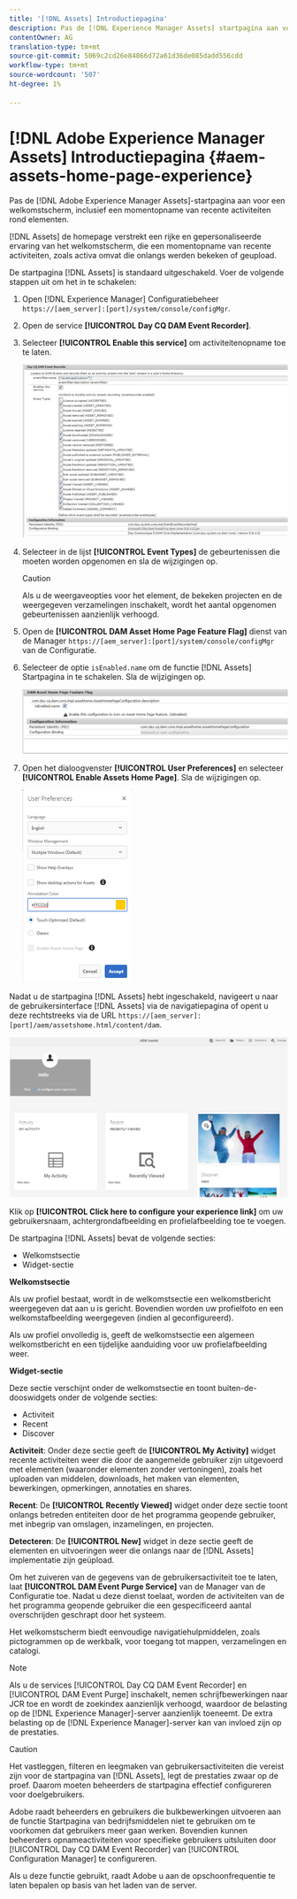 ```yaml
---
title: '[!DNL Assets] Introductiepagina'
description: Pas de [!DNL Experience Manager Assets] startpagina aan voor een welkomstscherm, inclusief een momentopname van recente activiteiten rond elementen.
contentOwner: AG
translation-type: tm+mt
source-git-commit: 5069c2cd26e84866d72a61d36de085dadd556cdd
workflow-type: tm+mt
source-wordcount: '507'
ht-degree: 1%

---
```



# [!DNL Adobe Experience Manager Assets] Introductiepagina  {#aem-assets-home-page-experience}

Pas de [!DNL Adobe Experience Manager Assets]-startpagina aan voor een welkomstscherm, inclusief een momentopname van recente activiteiten rond elementen.

[!DNL Assets] de homepage verstrekt een rijke en gepersonaliseerde ervaring van het welkomstscherm, die een momentopname van recente activiteiten, zoals activa omvat die onlangs werden bekeken of geupload.

De startpagina [!DNL Assets] is standaard uitgeschakeld. Voer de volgende stappen uit om het in te schakelen:

1. Open [!DNL Experience Manager] Configuratiebeheer `https://[aem_server]:[port]/system/console/configMgr`.
1. Open de service **[!UICONTROL Day CQ DAM Event Recorder]**.
1. Selecteer **[!UICONTROL Enable this service]** om activiteitenopname toe te laten.

   ![chlimage_1-250](assets/chlimage_1-250.png)

1. Selecteer in de lijst **[!UICONTROL Event Types]** de gebeurtenissen die moeten worden opgenomen en sla de wijzigingen op.

   >[!CAUTION]
   >
   >Als u de weergaveopties voor het element, de bekeken projecten en de weergegeven verzamelingen inschakelt, wordt het aantal opgenomen gebeurtenissen aanzienlijk verhoogd.

1. Open de **[!UICONTROL DAM Asset Home Page Feature Flag]** dienst van de Manager `https://[aem_server]:[port]/system/console/configMgr` van de Configuratie.
1. Selecteer de optie `isEnabled.name` om de functie [!DNL Assets] Startpagina in te schakelen. Sla de wijzigingen op.

   ![chlimage_1-251](assets/chlimage_1-251.png)

1. Open het dialoogvenster **[!UICONTROL User Preferences]** en selecteer **[!UICONTROL Enable Assets Home Page]**. Sla de wijzigingen op.

   ![De elementenstartpagina inschakelen in het dialoogvenster Gebruikersvoorkeuren](assets/Annotation-color.png)

Nadat u de startpagina [!DNL Assets] hebt ingeschakeld, navigeert u naar de gebruikersinterface [!DNL Assets] via de navigatiepagina of opent u deze rechtstreeks via de URL `https://[aem_server]:[port]/aem/assetshome.html/content/dam`.

![ervaringskoppeling configureren in de gebruikersinterface voor middelen](assets/config-experience-link.png)

Klik op **[!UICONTROL Click here to configure your experience link]** om uw gebruikersnaam, achtergrondafbeelding en profielafbeelding toe te voegen.

De startpagina [!DNL Assets] bevat de volgende secties:

* Welkomstsectie
* Widget-sectie

**Welkomstsectie**

Als uw profiel bestaat, wordt in de welkomstsectie een welkomstbericht weergegeven dat aan u is gericht. Bovendien worden uw profielfoto en een welkomstafbeelding weergegeven (indien al geconfigureerd).

Als uw profiel onvolledig is, geeft de welkomstsectie een algemeen welkomstbericht en een tijdelijke aanduiding voor uw profielafbeelding weer.

**Widget-sectie**

Deze sectie verschijnt onder de welkomstsectie en toont buiten-de-dooswidgets onder de volgende secties:

* Activiteit
* Recent
* Discover

**Activiteit**: Onder deze sectie geeft de  **[!UICONTROL My Activity]** widget recente activiteiten weer die door de aangemelde gebruiker zijn uitgevoerd met elementen (waaronder elementen zonder vertoningen), zoals het uploaden van middelen, downloads, het maken van elementen, bewerkingen, opmerkingen, annotaties en shares.

**Recent**: De  **[!UICONTROL Recently Viewed]** widget onder deze sectie toont onlangs betreden entiteiten door de het programma geopende gebruiker, met inbegrip van omslagen, inzamelingen, en projecten.

**Detecteren**: De  **[!UICONTROL New]** widget in deze sectie geeft de elementen en uitvoeringen weer die onlangs naar de  [!DNL Assets] implementatie zijn geüpload.

Om het zuiveren van de gegevens van de gebruikersactiviteit toe te laten, laat **[!UICONTROL DAM Event Purge Service]** van de Manager van de Configuratie toe. Nadat u deze dienst toelaat, worden de activiteiten van de het programma geopende gebruiker die een gespecificeerd aantal overschrijden geschrapt door het systeem.

Het welkomstscherm biedt eenvoudige navigatiehulpmiddelen, zoals pictogrammen op de werkbalk, voor toegang tot mappen, verzamelingen en catalogi.

>[!NOTE]
>
>Als u de services [!UICONTROL Day CQ DAM Event Recorder] en [!UICONTROL DAM Event Purge] inschakelt, nemen schrijfbewerkingen naar JCR toe en wordt de zoekindex aanzienlijk verhoogd, waardoor de belasting op de [!DNL Experience Manager]-server aanzienlijk toeneemt. De extra belasting op de [!DNL Experience Manager]-server kan van invloed zijn op de prestaties.

>[!CAUTION]
>
>Het vastleggen, filteren en leegmaken van gebruikersactiviteiten die vereist zijn voor de startpagina van [!DNL Assets], legt de prestaties zwaar op de proef. Daarom moeten beheerders de startpagina effectief configureren voor doelgebruikers.
>
>Adobe raadt beheerders en gebruikers die bulkbewerkingen uitvoeren aan de functie Startpagina van bedrijfsmiddelen niet te gebruiken om te voorkomen dat gebruikers meer gaan werken. Bovendien kunnen beheerders opnameactiviteiten voor specifieke gebruikers uitsluiten door [!UICONTROL Day CQ DAM Event Recorder] van [!UICONTROL Configuration Manager] te configureren.
>
>Als u deze functie gebruikt, raadt Adobe u aan de opschoonfrequentie te laten bepalen op basis van het laden van de server.
